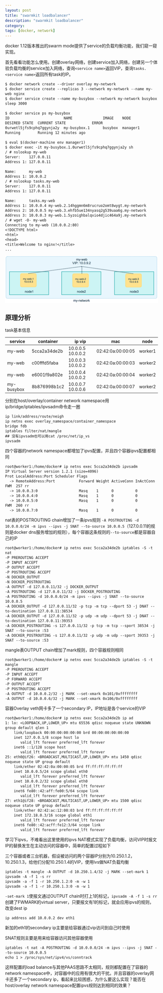 ```yaml
---
layout: post
title: "swarmkit loadbalancer"
description: "swarmkit loadbalancer"
category: 
tags: [docker, network]
---
```


docker 1.12版本推出的swarm mode提供了service的负载均衡功能，我们窥一窥实现。

首先看看功能怎么使用。创建overlay网络，创建service加入网络，创建另一个体验负载均衡的service加入网络，查询`<service name>`返回VIP，查询`tasks.<service name>`返回所有task的IP。

    $ docker network create --driver overlay my-network
    $ docker service create --replicas 3 --network my-network --name my-web nginx
    $ docker service create --name my-busybox --network my-network busybox sleep 3000

    $ docker service ps my-busybox
    ID                         NAME              IMAGE    NODE      DESIRED STATE  CURRENT STATE            ERROR
    0urwetl5jfs9cphq7ggynja2y  my-busybox.1      busybox  manager1  Running        Running 12 minutes ago

    $ eval $(docker-machine env manager1)
    $ docker exec -it my-busybox.1.0urwetl5jfs9cphq7ggynja2y sh
    / # nslookup my-web
    Server:    127.0.0.11
    Address 1: 127.0.0.11

    Name:      my-web
    Address 1: 10.0.0.2
    / # nslookup tasks.my-web
    Server:    127.0.0.11
    Address 1: 127.0.0.11

    Name:      tasks.my-web
    Address 1: 10.0.0.4 my-web.2.14hggmn6m8rucruo2omt8wygt.my-network
    Address 2: 10.0.0.5 my-web.3.ehfb5ue134nyasq2g539uaa6g.my-network
    Address 3: 10.0.0.3 my-web.1.5yzoighbalqvio4djic464a9j.my-network
    / # wget -O- my-web
    Connecting to my-web (10.0.0.2:80)
    <!DOCTYPE html>
    <html>
    <head>
    <title>Welcome to nginx!</title>
    ...
    
<img src="/images/service-vip.png" width="650px">

## 原理分析

task基本信息

service | container | ip vip | mac | node
--------|-----------|----|-----|-----
my-web | 5cca2a34de2b | 10.0.0.5 10.0.0.2 | 02:42:0a:00:00:05 | worker1
my-web | c00fffd5faba | 10.0.0.3 10.0.0.2 | 02:42:0a:00:00:03 | worker2
my-web | e6001f9a802e | 10.0.0.4 10.0.0.2 | 02:42:0a:00:00:04 | worker2
my-busybox | 8b876998b1c2 | 10.0.0.7 10.0.0.6 | 02:42:0a:00:00:07 | worker2

分别在host/overlay/container network namespace用ip/bridge/iptables/ipvsadm命令走一圈

	ip link/address/route/neigh
	ip netns exec overlay_namespace/container_namespace
	bridge fdb
	iptables filter/nat/mangle
	## 没有ipvsadm也可以用cat /proc/net/ip_vs
	ipvsadm

四个容器的network namespace都增加了ipvs配置，并且四个容器ipvs配置都相同

    root@worker1:/home/docker# ip netns exec 5cca2a34de2b ipvsadm
    IP Virtual Server version 1.2.1 (size=4096)
    Prot LocalAddress:Port Scheduler Flags
      -> RemoteAddress:Port           Forward Weight ActiveConn InActConn
    FWM  257 rr
      -> 10.0.0.3:0                   Masq    1      0          0         
      -> 10.0.0.4:0                   Masq    1      0          0         
      -> 10.0.0.5:0                   Masq    1      0          0         
    FWM  260 rr
      -> 10.0.0.7:0                   Masq    1      0          0 
  
nat表的POSTROUTING chain增加了一条ipvs规则 `-A POSTROUTING -d 10.0.0.0/24 -m ipvs --ipvs -j SNAT --to-source 10.0.0.5`（127.0.0.11的规则是docker dns服务增加的规则），每个容器这条规则的`--to-source`都是容器自己的IP

    root@worker1:/home/docker# ip netns exec 5cca2a34de2b iptables -S -t nat
    -P PREROUTING ACCEPT
    -P INPUT ACCEPT
    -P OUTPUT ACCEPT
    -P POSTROUTING ACCEPT
    -N DOCKER_OUTPUT
    -N DOCKER_POSTROUTING
    -A OUTPUT -d 127.0.0.11/32 -j DOCKER_OUTPUT
    -A POSTROUTING -d 127.0.0.11/32 -j DOCKER_POSTROUTING
    -A POSTROUTING -d 10.0.0.0/24 -m ipvs --ipvs -j SNAT --to-source 10.0.0.5
    -A DOCKER_OUTPUT -d 127.0.0.11/32 -p tcp -m tcp --dport 53 -j DNAT --to-destination 127.0.0.11:38534
    -A DOCKER_OUTPUT -d 127.0.0.11/32 -p udp -m udp --dport 53 -j DNAT --to-destination 127.0.0.11:39353
    -A DOCKER_POSTROUTING -s 127.0.0.11/32 -p tcp -m tcp --sport 38534 -j SNAT --to-source :53
    -A DOCKER_POSTROUTING -s 127.0.0.11/32 -p udp -m udp --sport 39353 -j SNAT --to-source :53

mangle表OUTPUT chain增加了mark规则，四个容器规则相同

    root@worker1:/home/docker# ip netns exec 5cca2a34de2b iptables -S -t mangle
    -P PREROUTING ACCEPT
    -P INPUT ACCEPT
    -P FORWARD ACCEPT
    -P OUTPUT ACCEPT
    -P POSTROUTING ACCEPT
    -A OUTPUT -d 10.0.0.2/32 -j MARK --set-xmark 0x101/0xffffffff
    -A OUTPUT -d 10.0.0.6/32 -j MARK --set-xmark 0x106/0xffffffff

容器Overlay veth网卡多了一个secondary IP，IP地址是各个service的VIP

    root@worker1:/home/docker# ip netns exec 5cca2a34de2b ip ad
    1: lo: <LOOPBACK,UP,LOWER_UP> mtu 65536 qdisc noqueue state UNKNOWN group default qlen 1
        link/loopback 00:00:00:00:00:00 brd 00:00:00:00:00:00
        inet 127.0.0.1/8 scope host lo
           valid_lft forever preferred_lft forever
        inet6 ::1/128 scope host 
           valid_lft forever preferred_lft forever
    25: eth0@if26: <BROADCAST,MULTICAST,UP,LOWER_UP> mtu 1450 qdisc noqueue state UP group default 
        link/ether 02:42:0a:00:00:05 brd ff:ff:ff:ff:ff:ff
        inet 10.0.0.5/24 scope global eth0
           valid_lft forever preferred_lft forever
        inet 10.0.0.2/32 scope global eth0
           valid_lft forever preferred_lft forever
        inet6 fe80::42:aff:fe00:5/64 scope link 
           valid_lft forever preferred_lft forever
    27: eth1@if28: <BROADCAST,MULTICAST,UP,LOWER_UP> mtu 1500 qdisc noqueue state UP group default 
        link/ether 02:42:ac:12:00:03 brd ff:ff:ff:ff:ff:ff
        inet 172.18.0.3/16 scope global eth1
           valid_lft forever preferred_lft forever
        inet6 fe80::42:acff:fe12:3/64 scope link 
           valid_lft forever preferred_lft forever
       
学习下ipvs，不难看出这里使用的ipvs NAT模式实现了负载均衡，访问VIP时报文IP的替换发生在主动访问的容器中，简单的配置过程如下

三个容器或者三台机器，假设被访问的两个容器IP分别为10.250.1.2，10.250.1.3，给他们分配10.250.1.4的VIP，使用lvs做NAT负载均衡

    iptables -t mangle -A OUTPUT -d 10.250.1.4/32 -j MARK --set-mark 1
    ipvsadm -A -f 1 -s rr
    ipvsadm -a -f 1 -r 10.250.1.2:0 -m -w 1
    ipvsadm -a -f 1 -r 10.250.1.3:0 -m -w 1

`-set-mark 1`使报文通过OUTPUT chain时打上1的标记，`ipvsadm -A -f 1 -s rr`创建了FWMARK的virtual server，只要报文有1的标记，就会应用ipvs的规则，改变dest ip

    ip address add 10.0.0.2 dev eth1

新加的eth1的secondary ip主要是给容器通过vip访问到自己时使用

SNAT规则主要是用来给容器访问其他容器使用

    iptables -t nat -A POSTROUTING -d 10.0.0.0/24 -m ipvs --ipvs -j SNAT --to-source 10.0.0.5
    echo 1 > /proc/sys/net/ipv4/vs/conntrack

这样配置的load balance与其他PAAS思路不太相同，规则都配置在了容器的network namespace中，对容器中的应用有很大的干扰。并且容器的overlay网卡还多了一个secondary ip，看起来比较困惑，为什么要这么实现？能否在host/overlay network namespace配置ipvs规则达到相同的效果？


